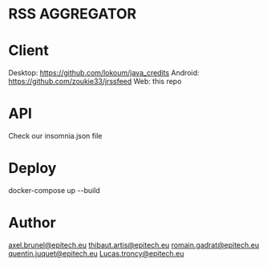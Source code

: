 # RSS AGGREGATOR
# Client
Desktop: https://github.com/lokoum/java_credits
Android:  https://github.com/zoukie33/jrssfeed
Web: this repo

# API
Check our insomnia.json file

# Deploy
docker-compose up --build

# Author
axel.brunel@epitech.eu thibaut.artis@epitech.eu romain.gadrat@epitech.eu quentin.juquet@epitech.eu Lucas.troncy@epitech.eu
